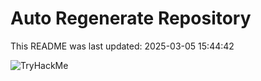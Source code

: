 # Auto Regenerate Repository

This README was last updated: 2025-03-05 15:44:42

 ![TryHackMe](https://tryhackme.com/badge/533634)